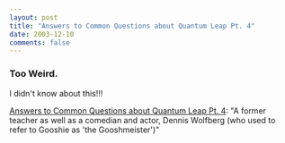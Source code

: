 ```yaml
---
layout: post
title: "Answers to Common Questions about Quantum Leap Pt. 4"
date: 2003-12-10
comments: false
---
```

### Too Weird.



I didn't know about this!!!




[Answers to Common Questions about Quantum Leap Pt. 4][0]: "A former teacher
as well as a comedian and actor, Dennis Wolfberg (who used to refer to Gooshie
as 'the Gooshmeister')"



[0]: http://members.aol.com/kfbofpql/cqs4.html
